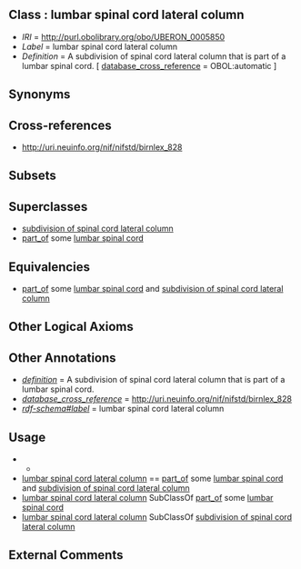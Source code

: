 
## Class : lumbar spinal cord lateral column

 * *IRI* = http://purl.obolibrary.org/obo/UBERON_0005850
 * *Label* = lumbar spinal cord lateral column
 * *Definition* = A subdivision of spinal cord lateral column that is part of a lumbar spinal cord. [ [database_cross_reference](../../ef/oboInOwl#hasDbXref.md) = OBOL:automatic ]

## Synonyms


## Cross-references

 * http://uri.neuinfo.org/nif/nifstd/birnlex_828

## Subsets


## Superclasses

 * [subdivision of spinal cord lateral column](../../UBERON/78/UBERON_0006078.md)
 * [part_of](../../BFO/50/BFO_0000050.md) some [lumbar spinal cord](../../UBERON/92/UBERON_0002792.md)

## Equivalencies

 * [part_of](../../BFO/50/BFO_0000050.md) some [lumbar spinal cord](../../UBERON/92/UBERON_0002792.md) and [subdivision of spinal cord lateral column](../../UBERON/78/UBERON_0006078.md)

## Other Logical Axioms


## Other Annotations

 * *[definition](../../IAO/15/IAO_0000115.md)* = A subdivision of spinal cord lateral column that is part of a lumbar spinal cord.
 * *[database_cross_reference](../../ef/oboInOwl#hasDbXref.md)* = http://uri.neuinfo.org/nif/nifstd/birnlex_828
 * *[rdf-schema#label](../../el/rdf-schema#label.md)* = lumbar spinal cord lateral column

## Usage

 * -
 * [lumbar spinal cord lateral column](../../UBERON/50/UBERON_0005850.md) == [part_of](../../BFO/50/BFO_0000050.md) some [lumbar spinal cord](../../UBERON/92/UBERON_0002792.md) and [subdivision of spinal cord lateral column](../../UBERON/78/UBERON_0006078.md)
 * [lumbar spinal cord lateral column](../../UBERON/50/UBERON_0005850.md) SubClassOf [part_of](../../BFO/50/BFO_0000050.md) some [lumbar spinal cord](../../UBERON/92/UBERON_0002792.md)
 * [lumbar spinal cord lateral column](../../UBERON/50/UBERON_0005850.md) SubClassOf [subdivision of spinal cord lateral column](../../UBERON/78/UBERON_0006078.md)

## External Comments

